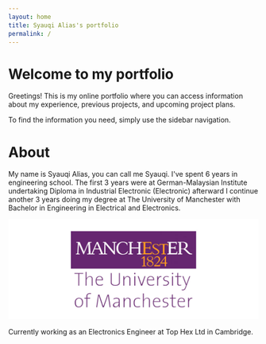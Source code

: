 ```yaml
---
layout: home
title: Syauqi Alias's portfolio
permalink: /
---
```


# Welcome to my portfolio
Greetings! This is my online portfolio where you can access information about my experience, previous projects, and upcoming project plans.

To find the information you need, simply use the sidebar navigation.

# About
My name is Syauqi Alias, you can call me Syauqi. I've spent 6 years in engineering school.
The first 3 years were at German-Malaysian Institute undertaking Diploma in Industrial Electronic (Electronic) afterward I continue another 3 years doing my degree at The University of Manchester with Bachelor in Engineering in Electrical and Electronics.

![The University of Manchester logo](assets/uni_logo_manchester_1280_510.jpg "The University of Manchester")

Currently working as an Electronics Engineer at Top Hex Ltd in Cambridge. 